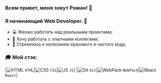 ### Всем привет, меня зовут Роман! 👋

### Я начинающий Web Developer. 👋

- 💻 Желаю работать над реальными проектами;
- :speech_balloon: Хочу работать с опытными коллегами;
- :ghost: Стремлюсь к написанию красивого и чистого кода;

### :mortar_board: Мой стэк:

|![HTML](https://user-images.githubusercontent.com/70646350/119315541-9cf2ef80-bc7e-11eb-8f46-ef3766162ab6.png) `HTML`|![CSS](https://user-images.githubusercontent.com/70646350/119316006-1be82800-bc7f-11eb-8166-910c027cd18f.png) `CSS`|![JS](https://user-images.githubusercontent.com/70646350/119318720-4f788180-bc82-11eb-87ff-8201ce9d61c8.png) `JS`|
|![Git](https://user-images.githubusercontent.com/70646350/119321913-cc592a80-bc85-11eb-9540-8605bd48f3f7.png) `Git`|![WebPack](https://user-images.githubusercontent.com/70646350/119315153-38d02b80-bc7e-11eb-8198-9f3eb058edef.png) `WebPack`|![React](https://user-images.githubusercontent.com/70646350/119316439-a0d34180-bc7f-11eb-9a36-e79d2b093d69.png) `React`|
